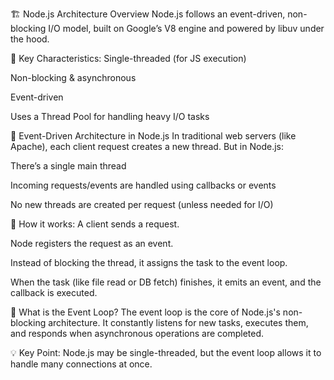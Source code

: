 🏗️ Node.js Architecture Overview
Node.js follows an event-driven, non-blocking I/O model, built on Google’s V8 engine and powered by libuv under the hood.

🔑 Key Characteristics:
Single-threaded (for JS execution)

Non-blocking & asynchronous

Event-driven

Uses a Thread Pool for handling heavy I/O tasks

🧠 Event-Driven Architecture in Node.js
In traditional web servers (like Apache), each client request creates a new thread. But in Node.js:

There’s a single main thread

Incoming requests/events are handled using callbacks or events

No new threads are created per request (unless needed for I/O)

🧲 How it works:
A client sends a request.

Node registers the request as an event.

Instead of blocking the thread, it assigns the task to the event loop.

When the task (like file read or DB fetch) finishes, it emits an event, and the callback is executed.

🔁 What is the Event Loop?
The event loop is the core of Node.js's non-blocking architecture.
It constantly listens for new tasks, executes them, and responds when asynchronous operations are completed.

💡 Key Point:
Node.js may be single-threaded, but the event loop allows it to handle many connections at once.